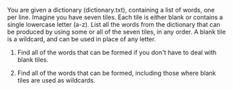 You are given a dictionary (dictionary.txt), containing a list of words, one per line. Imagine you have seven tiles. Each tile is either blank or contains a single
lowercase letter (a-z). List all the words from the dictionary that can be produced by using some or all of the seven tiles, in any order. A blank tile is a wildcard, and can be used in place of any letter.

1. Find all of the words that can be formed if you don't have to deal with blank tiles.

2. Find all of the words that can be formed, including those where blank tiles are used as wildcards.
